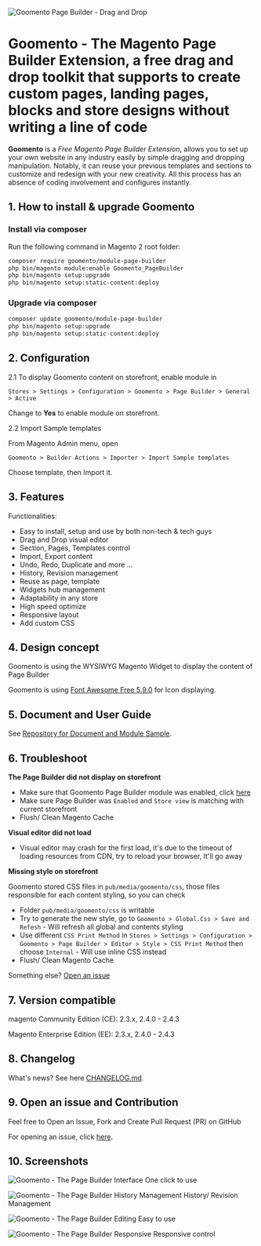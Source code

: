 ![Goomento Page Builder - Drag and Drop](https://i.imgur.com/spx4d9u.png)

# Goomento - **The Magento Page Builder Extension**, a free drag and drop toolkit that supports to create custom pages, landing pages, blocks and store designs without writing a line of code

**Goomento** is a *Free Magento Page Builder Extension*, allows you to set up your own website in any industry 
easily by simple dragging and dropping manipulation. Notably, it can reuse your previous 
templates and sections to customize and redesign with your new creativity. 
All this process has an absence of coding involvement and configures instantly.

## 1. How to install & upgrade Goomento

### Install via composer 

Run the following command in Magento 2 root folder:

```bash
composer require goomento/module-page-builder
php bin/magento module:enable Goomento_PageBuilder
php bin/magento setup:upgrade
php bin/magento setup:static-content:deploy
```

### Upgrade via composer

```bash
composer update goomento/module-page-builder
php bin/magento setup:upgrade
php bin/magento setup:static-content:deploy
```

## 2. Configuration

2.1 To display Goomento content on storefront, enable module in

    Stores > Settings > Configuration > Goomento > Page Builder > General > Active

Change to **Yes** to enable module on storefront.

2.2 Import Sample templates

From Magento Admin menu, open

    Goomento > Builder Actions > Importer > Import Sample templates

Choose template, then Import it.

## 3. Features

Functionalities:

- Easy to install, setup and use by both non-tech & tech guys
- Drag and Drop visual editor
- Section, Pages, Templates control
- Import, Export content
- Undo, Redo, Duplicate and more ...
- History, Revision management
- Reuse as page, template
- Widgets hub management
- Adaptability in any store
- High speed optimize
- Responsive layout
- Add custom CSS

## 4. Design concept

Goomento is using the WYSIWYG Magento Widget to display the content of Page Builder

Goomento is using [Font Awesome Free 5.9.0](https://fontawesome.com/) for Icon displaying.

## 5. Document and User Guide

See [Repository for Document and Module Sample](https://github.com/Goomento/DocBuilder).

## 6. Troubleshoot

**The Page Builder did not display on storefront**

- Make sure that Goomento Page Builder module was enabled, click [here](https://github.com/Goomento/PageBuilder#2-configuration)
- Make sure Page Builder was `Enabled` and `Store view` is matching with current storefront
- Flush/ Clean Magento Cache

**Visual editor did not load**

- Visual editor may crash for the first load, it's due to the timeout of loading resources from CDN,
try to reload your browser, It'll go away

**Missing style on storefront**

Goomento stored CSS files in `pub/media/goomento/css`, those files responsible for each content styling, so you can check 

- Folder `pub/media/goomento/css` is writable
- Try to generate the new style, go to `Goomento > Global.Css > Save and Refesh` - Will refresh all global and contents styling
- Use different `CSS Print Method` in `Stores > Settings > Configuration > Goomento > Page Builder > Editor > Style > CSS Print Method` then
choose `Internal` - Will use inline CSS instead
- Flush/ Clean Magento Cache

Something else? [Open an issue](#9-open-an-issue-and-contribution)

## 7. Version compatible

magento Community Edition (CE): 2.3.x, 2.4.0 - 2.4.3

Magento Enterprise Edition (EE): 2.3.x, 2.4.0 - 2.4.3

## 8. Changelog

What's news? See here [CHANGELOG.md](https://github.com/Goomento/PageBuilder/blob/master/CHANGELOG.md).

## 9. Open an issue and Contribution

Feel free to Open an Issue, Fork and Create Pull Request (PR) on GitHub

For opening an issue, click [here](https://github.com/Goomento/PageBuilder/issues/new).

## 10. Screenshots

![Goomento - The Page Builder Interface](https://i.imgur.com/hiRyX5Y.gif)
One click to use

![Goomento - The Page Builder History Management](https://i.imgur.com/cpxv7Kn.gif)
History/ Revision Management

![Goomento - The Page Builder Editing](https://i.imgur.com/rj10Ncs.gif)
Easy to use

![Goomento - The Page Builder Responsive](https://i.imgur.com/abT8OtO.gif)
Responsive control
